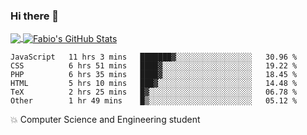 ### Hi there 👋
<a href="https://github.com/fabiovincenzi/fabiovincenzi">
  <img align="center" src="https://github-readme-stats.vercel.app/api/top-langs/?username=fabiovincenzi&title_color=ffffff&text_color=c9cacc&icon_color=2bbc8a&bg_color=1d1f21&langs_count=3" />
</a>
<a href="https://github.com/fabiovincenzi/fabiovincenzi">
  <img align="center" src="https://github-readme-stats.vercel.app/api?username=fabiovincenzi&show_icons=true&line_height=27&count_private=true&title_color=ffffff&text_color=c9cacc&icon_color=2bbc8a&bg_color=1d1f21" alt="Fabio's GitHub Stats" />
</a>
<!--START_SECTION:waka-->

```text
JavaScript   11 hrs 3 mins   ███████▓░░░░░░░░░░░░░░░░░   30.96 %
CSS          6 hrs 51 mins   ████▓░░░░░░░░░░░░░░░░░░░░   19.22 %
PHP          6 hrs 35 mins   ████▓░░░░░░░░░░░░░░░░░░░░   18.45 %
HTML         5 hrs 10 mins   ███▓░░░░░░░░░░░░░░░░░░░░░   14.48 %
TeX          2 hrs 25 mins   █▓░░░░░░░░░░░░░░░░░░░░░░░   06.78 %
Other        1 hr 49 mins    █▒░░░░░░░░░░░░░░░░░░░░░░░   05.12 %
```

<!--END_SECTION:waka-->

:boom: Computer Science and Engineering student
